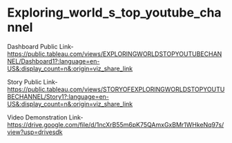# Exploring_world_s_top_youtube_channel

Dashboard Public Link-https://public.tableau.com/views/EXPLORINGWORLDSTOPYOUTUBECHANNEL/Dashboard1?:language=en-US&:display_count=n&:origin=viz_share_link

Story Public Link-https://public.tableau.com/views/STORYOFEXPLORINGWORLDSTOPYOUTUBECHANNEL/Story1?:language=en-US&:display_count=n&:origin=viz_share_link

Video Demonstration Link-https://drive.google.com/file/d/1ncXrB55m6pK75QAmxGxBMr1WHkeNq97s/view?usp=drivesdk
